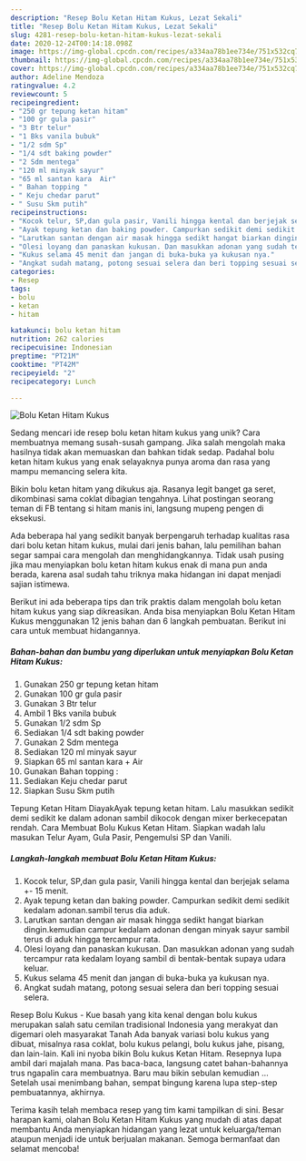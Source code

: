 ```yaml
---
description: "Resep Bolu Ketan Hitam Kukus, Lezat Sekali"
title: "Resep Bolu Ketan Hitam Kukus, Lezat Sekali"
slug: 4281-resep-bolu-ketan-hitam-kukus-lezat-sekali
date: 2020-12-24T00:14:18.098Z
image: https://img-global.cpcdn.com/recipes/a334aa78b1ee734e/751x532cq70/bolu-ketan-hitam-kukus-foto-resep-utama.jpg
thumbnail: https://img-global.cpcdn.com/recipes/a334aa78b1ee734e/751x532cq70/bolu-ketan-hitam-kukus-foto-resep-utama.jpg
cover: https://img-global.cpcdn.com/recipes/a334aa78b1ee734e/751x532cq70/bolu-ketan-hitam-kukus-foto-resep-utama.jpg
author: Adeline Mendoza
ratingvalue: 4.2
reviewcount: 5
recipeingredient:
- "250 gr tepung ketan hitam"
- "100 gr gula pasir"
- "3 Btr telur"
- "1 Bks vanila bubuk"
- "1/2 sdm Sp"
- "1/4 sdt baking powder"
- "2 Sdm mentega"
- "120 ml minyak sayur"
- "65 ml santan kara  Air"
- " Bahan topping "
- " Keju chedar parut"
- " Susu Skm putih"
recipeinstructions:
- "Kocok telur, SP,dan gula pasir, Vanili hingga kental dan berjejak selama +- 15 menit."
- "Ayak tepung ketan dan baking powder. Campurkan sedikit demi sedikit kedalam adonan.sambil terus dia aduk."
- "Larutkan santan dengan air masak hingga sedikt hangat biarkan dingin.kemudian campur kedalam adonan dengan minyak sayur sambil terus di aduk hingga tercampur rata."
- "Olesi loyang dan panaskan kukusan. Dan masukkan adonan yang sudah tercampur rata kedalam loyang sambil di bentak-bentak supaya udara keluar."
- "Kukus selama 45 menit dan jangan di buka-buka ya kukusan nya."
- "Angkat sudah matang, potong sesuai selera dan beri topping sesuai selera."
categories:
- Resep
tags:
- bolu
- ketan
- hitam

katakunci: bolu ketan hitam 
nutrition: 262 calories
recipecuisine: Indonesian
preptime: "PT21M"
cooktime: "PT42M"
recipeyield: "2"
recipecategory: Lunch

---
```



![Bolu Ketan Hitam Kukus](https://img-global.cpcdn.com/recipes/a334aa78b1ee734e/751x532cq70/bolu-ketan-hitam-kukus-foto-resep-utama.jpg)

Sedang mencari ide resep bolu ketan hitam kukus yang unik? Cara membuatnya memang susah-susah gampang. Jika salah mengolah maka hasilnya tidak akan memuaskan dan bahkan tidak sedap. Padahal bolu ketan hitam kukus yang enak selayaknya punya aroma dan rasa yang mampu memancing selera kita.

Bikin bolu ketan hitam yang dikukus aja. Rasanya legit banget ga seret, dikombinasi sama coklat dibagian tengahnya. Lihat postingan seorang teman di FB tentang si hitam manis ini, langsung mupeng pengen di eksekusi.

Ada beberapa hal yang sedikit banyak berpengaruh terhadap kualitas rasa dari bolu ketan hitam kukus, mulai dari jenis bahan, lalu pemilihan bahan segar sampai cara mengolah dan menghidangkannya. Tidak usah pusing jika mau menyiapkan bolu ketan hitam kukus enak di mana pun anda berada, karena asal sudah tahu triknya maka hidangan ini dapat menjadi sajian istimewa.


Berikut ini ada beberapa tips dan trik praktis dalam mengolah bolu ketan hitam kukus yang siap dikreasikan. Anda bisa menyiapkan Bolu Ketan Hitam Kukus menggunakan 12 jenis bahan dan 6 langkah pembuatan. Berikut ini cara untuk membuat hidangannya.

<!--inarticleads1-->

##### Bahan-bahan dan bumbu yang diperlukan untuk menyiapkan Bolu Ketan Hitam Kukus:

1. Gunakan 250 gr tepung ketan hitam
1. Gunakan 100 gr gula pasir
1. Gunakan 3 Btr telur
1. Ambil 1 Bks vanila bubuk
1. Gunakan 1/2 sdm Sp
1. Sediakan 1/4 sdt baking powder
1. Gunakan 2 Sdm mentega
1. Sediakan 120 ml minyak sayur
1. Siapkan 65 ml santan kara + Air
1. Gunakan  Bahan topping :
1. Sediakan  Keju chedar parut
1. Siapkan  Susu Skm putih


Tepung Ketan Hitam DiayakAyak tepung ketan hitam. Lalu masukkan sedikit demi sedikit ke dalam adonan sambil dikocok dengan mixer berkecepatan rendah. Cara Membuat Bolu Kukus Ketan Hitam. Siapkan wadah lalu masukan Telur Ayam, Gula Pasir, Pengemulsi SP dan Vanili. 

<!--inarticleads2-->

##### Langkah-langkah membuat Bolu Ketan Hitam Kukus:

1. Kocok telur, SP,dan gula pasir, Vanili hingga kental dan berjejak selama +- 15 menit.
1. Ayak tepung ketan dan baking powder. Campurkan sedikit demi sedikit kedalam adonan.sambil terus dia aduk.
1. Larutkan santan dengan air masak hingga sedikt hangat biarkan dingin.kemudian campur kedalam adonan dengan minyak sayur sambil terus di aduk hingga tercampur rata.
1. Olesi loyang dan panaskan kukusan. Dan masukkan adonan yang sudah tercampur rata kedalam loyang sambil di bentak-bentak supaya udara keluar.
1. Kukus selama 45 menit dan jangan di buka-buka ya kukusan nya.
1. Angkat sudah matang, potong sesuai selera dan beri topping sesuai selera.


Resep Bolu Kukus - Kue basah yang kita kenal dengan bolu kukus merupakan salah satu cemilan tradisional Indonesia yang merakyat dan digemari oleh masyarakat Tanah Ada banyak variasi bolu kukus yang dibuat, misalnya rasa coklat, bolu kukus pelangi, bolu kukus jahe, pisang, dan lain-lain. Kali ini nyoba bikin Bolu kukus Ketan Hitam. Resepnya lupa ambil dari majalah mana. Pas baca-baca, langsung catet bahan-bahannya trus ngapalin cara membuatnya. Baru mau bikin sebulan kemudian … Setelah usai menimbang bahan, sempat bingung karena lupa step-step pembuatannya, akhirnya. 

Terima kasih telah membaca resep yang tim kami tampilkan di sini. Besar harapan kami, olahan Bolu Ketan Hitam Kukus yang mudah di atas dapat membantu Anda menyiapkan hidangan yang lezat untuk keluarga/teman ataupun menjadi ide untuk berjualan makanan. Semoga bermanfaat dan selamat mencoba!
